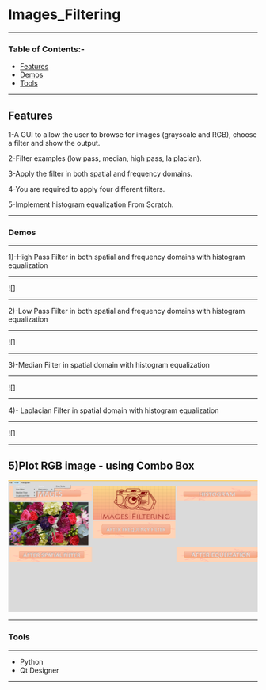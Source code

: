 # Images_Filtering
---
### Table of Contents:-

- [Features](#Features)
- [Demos](#Demos)
- [Tools](#Tools)
---

## Features
1-A GUI to allow the user to browse for images (grayscale and RGB), choose a filter and show the output.

2-Filter examples (low pass, median, high pass, la placian).

3-Apply the filter in both spatial and frequency domains.

4-You are required to apply four different filters.

5-Implement histogram equalization From Scratch.

---

### Demos
---
1)-High Pass Filter in both spatial and frequency domains with histogram equalization

---
![]

---
2)-Low Pass Filter in both spatial and frequency domains with histogram equalization

---
![]

---
3)-Median Filter in spatial domain with histogram equalization

---
![]

---
4)- Laplacian Filter in spatial domain with histogram equalization

---
![]

---
5)Plot RGB image - using Combo Box
---
![](https://github.com/Sandra-Essa/Image_Filtering/blob/main/Images/RGB.png)

---
### Tools
----
- Python 
- Qt Designer
----
